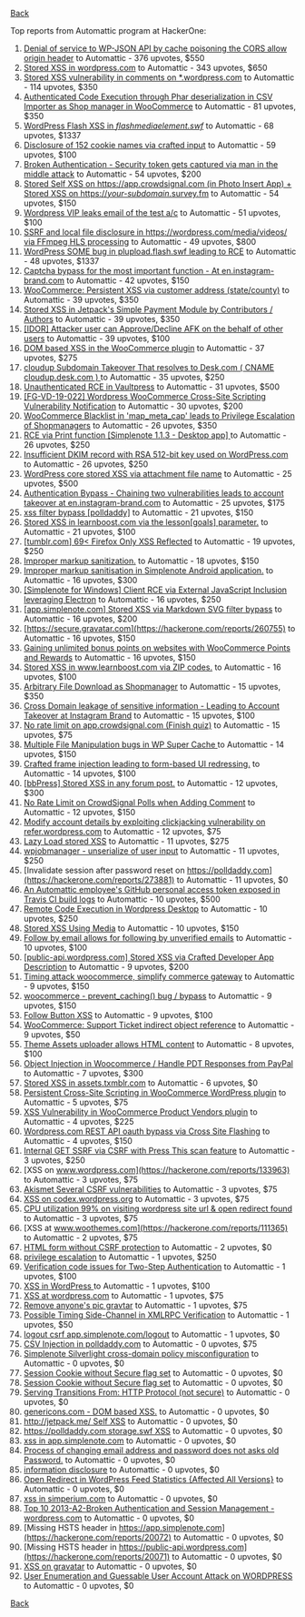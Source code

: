 [Back](../README.md)

Top reports from Automattic program at HackerOne:

1. [Denial of service to WP-JSON API by cache poisoning the CORS allow origin header](https://hackerone.com/reports/591302) to Automattic - 376 upvotes, $550
2. [Stored XSS in wordpress.com](https://hackerone.com/reports/733248) to Automattic - 343 upvotes, $650
3. [Stored XSS vulnerability in comments on *.wordpress.com](https://hackerone.com/reports/707720) to Automattic - 114 upvotes, $350
4. [Authenticated Code Execution through Phar deserialization in CSV Importer as Shop manager in WooCommerce](https://hackerone.com/reports/403083) to Automattic - 81 upvotes, $350
5. [WordPress Flash XSS in *flashmediaelement.swf*](https://hackerone.com/reports/134546) to Automattic - 68 upvotes, $1337
6. [Disclosure of 152 cookie names via crafted input](https://hackerone.com/reports/310105) to Automattic - 59 upvotes, $100
7. [Broken Authentication - Security token gets captured via man in the middle attack](https://hackerone.com/reports/206650) to Automattic - 54 upvotes, $200
8. [Stored Self XSS on https://app.crowdsignal.com (in Photo Insert App) + Stored XSS on https://*your-subdomain*.survey.fm](https://hackerone.com/reports/667188) to Automattic - 54 upvotes, $150
9. [Wordpress VIP leaks email of the test a/c](https://hackerone.com/reports/540301) to Automattic - 51 upvotes, $100
10. [SSRF and local file disclosure in https://wordpress.com/media/videos/ via FFmpeg HLS processing](https://hackerone.com/reports/237381) to Automattic - 49 upvotes, $800
11. [WordPress SOME bug in plupload.flash.swf leading to RCE](https://hackerone.com/reports/134738) to Automattic - 48 upvotes, $1337
12. [Captcha bypass for the most important function - At en.instagram-brand.com](https://hackerone.com/reports/206653) to Automattic - 42 upvotes, $150
13. [WooCommerce: Persistent XSS via customer address (state/county)](https://hackerone.com/reports/530499) to Automattic - 39 upvotes, $350
14. [Stored XSS in Jetpack's Simple Payment Module by Contributors / Authors](https://hackerone.com/reports/402753) to Automattic - 39 upvotes, $350
15. [[IDOR] Attacker user can Approve/Decline AFK on the behalf of other users](https://hackerone.com/reports/725569) to Automattic - 39 upvotes, $100
16. [DOM based XSS in the WooCommerce plugin](https://hackerone.com/reports/507139) to Automattic - 37 upvotes, $275
17. [cloudup Subdomain Takeover That resolves to Desk.com ( CNAME cloudup.desk.com ) ](https://hackerone.com/reports/201796) to Automattic - 35 upvotes, $250
18. [Unauthenticated RCE in Vaultpress](https://hackerone.com/reports/236552) to Automattic - 31 upvotes, $500
19. [[FG-VD-19-022] Wordpress WooCommerce Cross-Site Scripting Vulnerability Notification](https://hackerone.com/reports/495583) to Automattic - 30 upvotes, $200
20. [WooCommerce Blacklist in 'map_meta_cap' leads to Privilege Escalation of Shopmanagers](https://hackerone.com/reports/403039) to Automattic - 26 upvotes, $350
21. [RCE via Print function [Simplenote 1.1.3 - Desktop app] ](https://hackerone.com/reports/358049) to Automattic - 26 upvotes, $250
22. [Insufficient DKIM record with RSA 512-bit key used on WordPress.com](https://hackerone.com/reports/550937) to Automattic - 26 upvotes, $250
23. [WordPress core stored XSS via attachment file name](https://hackerone.com/reports/139245) to Automattic - 25 upvotes, $500
24. [Authentication Bypass - Chaining two vulnerabilities leads to account takeover at en.instagram-brand.com](https://hackerone.com/reports/209008) to Automattic - 25 upvotes, $175
25. [xss filter bypass [polldaddy]](https://hackerone.com/reports/264832) to Automattic - 21 upvotes, $150
26. [Stored XSS in learnboost.com via the lesson[goals] parameter.](https://hackerone.com/reports/300270) to Automattic - 21 upvotes, $100
27. [[tumblr.com] 69\< Firefox Only  XSS Reflected](https://hackerone.com/reports/915756) to Automattic - 19 upvotes, $250
28. [Improper markup sanitization.](https://hackerone.com/reports/289823) to Automattic - 18 upvotes, $150
29. [Improper markup sanitisation in Simplenote Android application.](https://hackerone.com/reports/297547) to Automattic - 16 upvotes, $300
30. [[Simplenote for Windows] Client RCE via External JavaScript Inclusion leveraging Electron](https://hackerone.com/reports/291539) to Automattic - 16 upvotes, $250
31. [[app.simplenote.com] Stored XSS via Markdown SVG filter bypass](https://hackerone.com/reports/271007) to Automattic - 16 upvotes, $200
32. [https://secure.gravatar.com](https://hackerone.com/reports/260755) to Automattic - 16 upvotes, $150
33. [Gaining unlimited bonus points on websites with WooCommerce Points and Rewards](https://hackerone.com/reports/592803) to Automattic - 16 upvotes, $150
34. [Stored XSS in www.learnboost.com via ZIP codes.](https://hackerone.com/reports/300812) to Automattic - 16 upvotes, $100
35. [Arbitrary File Download as Shopmanager](https://hackerone.com/reports/402473) to Automattic - 15 upvotes, $350
36. [Cross Domain leakage of sensitive information - Leading to Account Takeover at Instagram Brand](https://hackerone.com/reports/209352) to Automattic - 15 upvotes, $100
37. [No rate limit on app.crowdsignal.com (Finish quiz)](https://hackerone.com/reports/568832) to Automattic - 15 upvotes, $75
38. [Multiple File Manipulation bugs in WP Super Cache ](https://hackerone.com/reports/240886) to Automattic - 14 upvotes, $150
39. [Crafted frame injection leading to form-based UI redressing.](https://hackerone.com/reports/291683) to Automattic - 14 upvotes, $100
40. [[bbPress] Stored XSS in any forum post.](https://hackerone.com/reports/151117) to Automattic - 12 upvotes, $300
41. [No Rate Limit on CrowdSignal Polls when Adding Comment](https://hackerone.com/reports/488923) to Automattic - 12 upvotes, $150
42. [Modify account details by exploiting clickjacking vulnerability on refer.wordpress.com](https://hackerone.com/reports/765355) to Automattic - 12 upvotes, $75
43. [Lazy Load stored XSS](https://hackerone.com/reports/152416) to Automattic - 11 upvotes, $275
44. [wpjobmanager - unserialize of user input](https://hackerone.com/reports/308489) to Automattic - 11 upvotes, $250
45. [Invalidate session after password reset on https://polldaddy.com](https://hackerone.com/reports/273881) to Automattic - 11 upvotes, $0
46. [An Automattic employee's GitHub personal access token exposed in Travis CI build logs](https://hackerone.com/reports/218264) to Automattic - 10 upvotes, $500
47. [Remote Code Execution in Wordpress Desktop](https://hackerone.com/reports/301458) to Automattic - 10 upvotes, $250
48. [Stored XSS Using Media](https://hackerone.com/reports/275386) to Automattic - 10 upvotes, $150
49. [Follow by email allows for following by unverified emails](https://hackerone.com/reports/762121) to Automattic - 10 upvotes, $100
50. [[public-api.wordpress.com] Stored XSS via Crafted Developer App Description](https://hackerone.com/reports/293743) to Automattic - 9 upvotes, $200
51. [Timing attack woocommerce, simplify commerce gateway](https://hackerone.com/reports/239359) to Automattic - 9 upvotes, $150
52. [woocommerce - prevent_caching() bug / bypass](https://hackerone.com/reports/241323) to Automattic - 9 upvotes, $150
53. [Follow Button XSS](https://hackerone.com/reports/172574) to Automattic - 9 upvotes, $100
54. [WooCommerce: Support Ticket indirect object reference](https://hackerone.com/reports/91599) to Automattic - 9 upvotes, $50
55. [Theme Assets uploader allows HTML content](https://hackerone.com/reports/769998) to Automattic - 8 upvotes, $100
56. [Object Injection in Woocommerce / Handle PDT Responses from PayPal](https://hackerone.com/reports/245228) to Automattic - 7 upvotes, $300
57. [Stored XSS in assets.txmblr.com](https://hackerone.com/reports/870703) to Automattic - 6 upvotes, $0
58. [Persistent Cross-Site Scripting in WooCommerce WordPress plugin](https://hackerone.com/reports/152692) to Automattic - 5 upvotes, $75
59. [XSS Vulnerability in WooCommerce Product Vendors plugin](https://hackerone.com/reports/253313) to Automattic - 4 upvotes, $225
60. [Wordpress.com REST API oauth bypass via Cross Site Flashing](https://hackerone.com/reports/176308) to Automattic - 4 upvotes, $150
61. [Internal GET SSRF via CSRF with Press This scan feature](https://hackerone.com/reports/110801) to Automattic - 3 upvotes, $250
62. [XSS on www.wordpress.com](https://hackerone.com/reports/133963) to Automattic - 3 upvotes, $75
63. [Akismet Several CSRF vulnerabilities](https://hackerone.com/reports/131108) to Automattic - 3 upvotes, $75
64. [XSS on codex.wordpress.org](https://hackerone.com/reports/104559) to Automattic - 3 upvotes, $75
65. [CPU utilization 99% on visiting wordpress site url & open redirect found](https://hackerone.com/reports/129091) to Automattic - 3 upvotes, $75
66. [XSS at www.woothemes.com](https://hackerone.com/reports/111365) to Automattic - 2 upvotes, $75
67. [HTML form without CSRF protection](https://hackerone.com/reports/7849) to Automattic - 2 upvotes, $0
68. [privilege escalation](https://hackerone.com/reports/13959) to Automattic - 1 upvotes, $250
69. [Verification code issues for Two-Step Authentication](https://hackerone.com/reports/67660) to Automattic - 1 upvotes, $100
70. [XSS in WordPress ](https://hackerone.com/reports/81736) to Automattic - 1 upvotes, $100
71. [XSS at wordpress.com](https://hackerone.com/reports/111500) to Automattic - 1 upvotes, $75
72. [Remove anyone's pic gravtar](https://hackerone.com/reports/101145) to Automattic - 1 upvotes, $75
73. [Possible Timing Side-Channel in XMLRPC Verification](https://hackerone.com/reports/107296) to Automattic - 1 upvotes, $50
74. [logout csrf app.simplenote.com/logout](https://hackerone.com/reports/13705) to Automattic - 1 upvotes, $0
75. [CSV Injection in polldaddy.com](https://hackerone.com/reports/92353) to Automattic - 0 upvotes, $75
76. [Simplenote Silverlight cross-domain policy misconfiguration](https://hackerone.com/reports/7571) to Automattic - 0 upvotes, $0
77. [Session Cookie without Secure flag set](https://hackerone.com/reports/7680) to Automattic - 0 upvotes, $0
78. [Session Cookie without Secure flag set](https://hackerone.com/reports/7843) to Automattic - 0 upvotes, $0
79. [Serving Transitions From: HTTP Protocol (not secure)](https://hackerone.com/reports/14803) to Automattic - 0 upvotes, $0
80. [genericons.com - DOM based XSS.](https://hackerone.com/reports/14305) to Automattic - 0 upvotes, $0
81. [http://jetpack.me/ Self XSS](https://hackerone.com/reports/14303) to Automattic - 0 upvotes, $0
82. [https://polldaddy.com storage.swf XSS](https://hackerone.com/reports/9522) to Automattic - 0 upvotes, $0
83. [xss in app.simplenote.com](https://hackerone.com/reports/13703) to Automattic - 0 upvotes, $0
84. [Process of changing email address and password does not asks old Password.](https://hackerone.com/reports/15777) to Automattic - 0 upvotes, $0
85. [information disclosure](https://hackerone.com/reports/13939) to Automattic - 0 upvotes, $0
86. [Open Redirect in WordPress Feed Statistics {Affected All Versions}](https://hackerone.com/reports/22142) to Automattic - 0 upvotes, $0
87. [xss in simperium.com](https://hackerone.com/reports/13746) to Automattic - 0 upvotes, $0
88. [Top 10 2013-A2-Broken Authentication and Session Management - wordpress.com](https://hackerone.com/reports/18503) to Automattic - 0 upvotes, $0
89. [Missing HSTS header in https://app.simplenote.com](https://hackerone.com/reports/20072) to Automattic - 0 upvotes, $0
90. [Missing HSTS header in https://public-api.wordpress.com](https://hackerone.com/reports/20071) to Automattic - 0 upvotes, $0
91. [XSS on gravatar](https://hackerone.com/reports/13794) to Automattic - 0 upvotes, $0
92. [User Enumeration and Guessable User Account Attack on WORDPRESS](https://hackerone.com/reports/16439) to Automattic - 0 upvotes, $0


[Back](../README.md)